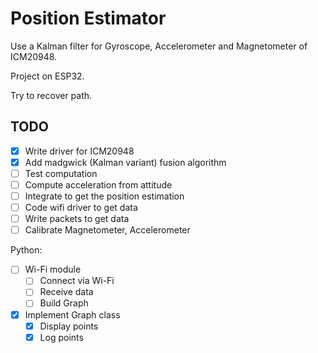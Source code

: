 # Position Estimator

Use a Kalman filter for Gyroscope, Accelerometer and Magnetometer of ICM20948.

Project on ESP32.

Try to recover path.

## TODO

- [X] Write driver for ICM20948
- [X] Add madgwick (Kalman variant) fusion algorithm
- [ ] Test computation
- [ ] Compute acceleration from attitude
- [ ] Integrate to get the position estimation
- [ ] Code wifi driver to get data
- [ ] Write packets to get data
- [ ] Calibrate Magnetometer, Accelerometer

Python:

- [ ] Wi-Fi module
    - [ ] Connect via Wi-Fi
    - [ ] Receive data
    - [ ] Build Graph
- [X] Implement Graph class
    - [X] Display points
    - [X] Log points
